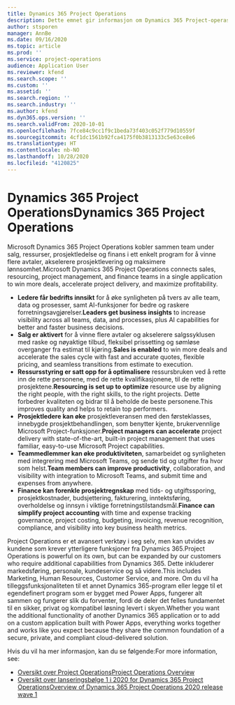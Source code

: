```yaml
---
title: Dynamics 365 Project Operations
description: Dette emnet gir informasjon om Dynamics 365 Project-operasjoner.
author: stsporen
manager: AnnBe
ms.date: 09/16/2020
ms.topic: article
ms.prod: ''
ms.service: project-operations
audience: Application User
ms.reviewer: kfend
ms.search.scope: ''
ms.custom: ''
ms.assetid: ''
ms.search.region: ''
ms.search.industry: ''
ms.author: kfend
ms.dyn365.ops.version: ''
ms.search.validFrom: 2020-10-01
ms.openlocfilehash: 7fce84c9cc1f9c1beda73f403c052f779d10559f
ms.sourcegitcommit: 4cf1dc1561b92fca4175f0b3813133c5e63ce8e6
ms.translationtype: HT
ms.contentlocale: nb-NO
ms.lasthandoff: 10/28/2020
ms.locfileid: "4120825"
---
```

# <a name="dynamics-365-project-operations"></a><span data-ttu-id="38e2e-103">Dynamics 365 Project Operations</span><span class="sxs-lookup"><span data-stu-id="38e2e-103">Dynamics 365 Project Operations</span></span>

<span data-ttu-id="38e2e-104">Microsoft Dynamics 365 Project Operations kobler sammen team under salg, ressurser, prosjektledelse og finans i ett enkelt program for å vinne flere avtaler, akselerere prosjektlevering og maksimere lønnsomhet.</span><span class="sxs-lookup"><span data-stu-id="38e2e-104">Microsoft Dynamics 365 Project Operations connects sales, resourcing, project management, and finance teams in a single application to win more deals, accelerate project delivery, and maximize profitability.</span></span>

-   <span data-ttu-id="38e2e-105">**Ledere får bedrifts innsikt** for å øke synligheten på tvers av alle team, data og prosesser, samt AI-funksjoner for bedre og raskere forretningsavgjørelser.</span><span class="sxs-lookup"><span data-stu-id="38e2e-105">**Leaders get business insights** to increase visibility across all teams, data, and processes, plus AI capabilities for better and faster business decisions.</span></span>
-   <span data-ttu-id="38e2e-106">**Salg er aktivert** for å vinne flere avtaler og akselerere salgssyklusen med raske og nøyaktige tilbud, fleksibel prissetting og sømløse overganger fra estimat til kjøring.</span><span class="sxs-lookup"><span data-stu-id="38e2e-106">**Sales is enabled** to win more deals and accelerate the sales cycle with fast and accurate quotes, flexible pricing, and seamless transitions from estimate to execution.</span></span>
-   <span data-ttu-id="38e2e-107">**Ressursstyring er satt opp for å optimalisere** ressursbruken ved å rette inn de rette personene, med de rette kvalifikasjonene, til de rette prosjektene.</span><span class="sxs-lookup"><span data-stu-id="38e2e-107">**Resourcing is set up to optimize** resource use by aligning the right people, with the right skills, to the right projects.</span></span> <span data-ttu-id="38e2e-108">Dette forbedrer kvaliteten og bidrar til å beholde de beste personene.</span><span class="sxs-lookup"><span data-stu-id="38e2e-108">This improves quality and helps to retain top performers.</span></span>
-   <span data-ttu-id="38e2e-109">**Prosjektledere kan øke** prosjektleveransen med den førsteklasses, innebygde prosjektbehandlingen, som benytter kjente, brukervennlige Microsoft Project-funksjoner.</span><span class="sxs-lookup"><span data-stu-id="38e2e-109">**Project managers can accelerate** project delivery with state-of-the-art, built-in project management that uses familiar, easy-to-use Microsoft Project capabilities.</span></span>
-   <span data-ttu-id="38e2e-110">**Teammedlemmer kan øke produktiviteten**, samarbeidet og synligheten med integrering med Microsoft Teams, og sende tid og utgifter fra hvor som helst.</span><span class="sxs-lookup"><span data-stu-id="38e2e-110">**Team members can improve productivity**, collaboration, and visibility with integration to Microsoft Teams, and submit time and expenses from anywhere.</span></span>
-   <span data-ttu-id="38e2e-111">**Finance kan forenkle prosjektregnskap** med tids- og utgiftssporing, prosjektkostnader, budsjettering, fakturering, inntektsføring, overholdelse og innsyn i viktige forretningstilstandsmål.</span><span class="sxs-lookup"><span data-stu-id="38e2e-111">**Finance can simplify project accounting** with time and expense tracking governance, project costing, budgeting, invoicing, revenue recognition, compliance, and visibility into key business health metrics.</span></span>

<span data-ttu-id="38e2e-112">Project Operations er et avansert verktøy i seg selv, men kan utvides av kundene som krever ytterligere funksjoner fra Dynamics 365.</span><span class="sxs-lookup"><span data-stu-id="38e2e-112">Project Operations is powerful on its own, but can be expanded by our customers who require additional capabilities from Dynamics 365.</span></span> <span data-ttu-id="38e2e-113">Dette inkluderer markedsføring, personale, kundeservice og så videre.</span><span class="sxs-lookup"><span data-stu-id="38e2e-113">This includes Marketing, Human Resources, Customer Service, and more.</span></span> <span data-ttu-id="38e2e-114">Om du vil ha tilleggsfunksjonaliteten til et annet Dynamics 365-program eller legge til et egendefinert program som er bygget med Power Apps, fungerer alt sammen og fungerer slik du forventer, fordi de deler det felles fundamentet til en sikker, privat og kompatibel løsning levert i skyen.</span><span class="sxs-lookup"><span data-stu-id="38e2e-114">Whether you want the additional functionality of another Dynamics 365 application or to add on a custom application built with Power Apps, everything works together and works like you expect because they share the common foundation of a secure, private, and compliant cloud-delivered solution.</span></span>

<span data-ttu-id="38e2e-115">Hvis du vil ha mer informasjon, kan du se følgende:</span><span class="sxs-lookup"><span data-stu-id="38e2e-115">For more information, see:</span></span>

- [<span data-ttu-id="38e2e-116">Oversikt over Project Operations</span><span class="sxs-lookup"><span data-stu-id="38e2e-116">Project Operations Overview</span></span>](https://dynamics.microsoft.com/en-us/project-operations/overview/)
- [<span data-ttu-id="38e2e-117">Oversikt over lanseringsbølge 1 i 2020 for Dynamics 365 Project Operations</span><span class="sxs-lookup"><span data-stu-id="38e2e-117">Overview of Dynamics 365 Project Operations 2020 release wave 1</span></span>](https://docs.microsoft.com/dynamics365-release-plan/2020wave1/dynamics365-project-operations/)

